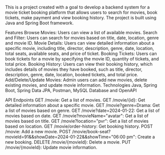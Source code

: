 This is a project created with a goal to develop a backend system for a movie ticket booking platform that allows users to search for movies, book tickets, make payment and view booking history. The project is built using Java and Spring Boot framework.

Features
Browse Movies: Users can view a list of available movies.
Search and Filter: Users can search for movies based on title, date, location, genre and movie ID.
Movie Details: Users can view detailed information about a specific movie, including title, director, description, genre, date, location, total seats, available seats, and price of ticket.
Booking Tickets: Users can book tickets for a movie by specifying the movie ID, quantity of tickets, and total price.
Booking History: Users can view their booking history, which includes details of movies they have booked, such as title, director, description, genre, date, location, booked tickets, and total price.
Add/Delete/Update Movies: Admin users can add new movies, delete existing movies, and update movie information.
Technologies
Java, Spring Boot, Spring Data JPA, Postman, MySQL Database and OpenAPI

API Endpoints
GET /movie: Get a list of movies.
GET /movie/{id}: Get detailed information about a specific movie.
GET /movie?genre=Drama: Get a list of movies based on genre.
GET /movie?date=2024-01-22: Get a list of movies based on date.
GET /movie?movieName="avatar": Get a list of movies based on title.
GET /movie?location="pvr": Get a list of movies based on location.
GET /movie/order-history: Get booking history.
POST /movie: Add a new movie.
POST /movie/book-seat?movieId=91&&showDate=2024-01-22&&showTime="06:00 pm": Create a new booking.
DELETE /movie/{movieId}: Delete a movie.
PUT /movie/{movieId}: Update movie information.

